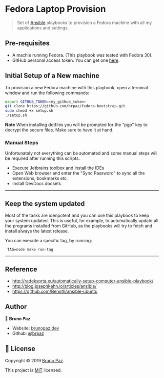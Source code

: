 # Fedora Laptop Provision

> Set of [Ansible](https://www.ansible.com/) playbooks to provision a Fedora machine with all my applications and settings.

## Pre-requisites

* A machie running Fedora. (This playbook was tested with Fedora 30).
* GitHub personal access token. You can get one [here](https://github.com/settings/tokens).

## Initial Setup of a New machine

To provision a new Fedora machine with this playbook, open a terminal window and run the following commands:

```sh
export GITHUB_TOKEN=<my_github_token>
git clone https://github.com/brpaz/fedora-bootstrap.git
sudo chmod +x setup.sh
./setup.sh
```

**Note** When installing dotfiles you will be prompted for the "pgp" key to decrypt the secure files. Make sure to have it at hand.

### Manual Steps

Unfortunately not everything can be automated and some manual steps will be required after running this scripts.

* Execute Jetbrains toolbox and install the IDEs
* Open Web browser and enter the "Sync Password" to sync all the extensions, bookmarks etc.
* Install DevDocs docsets

---

## Keep the system updated

Most of the tasks are idenpotent and you can use this playbook to keep your system updated. This is useful, for example, to automatically update all the programs installed from GitHub, as the playbooks will try to fetch and install always the latest release.

You can execute a specific tag, by running:

```
 TAG=node make run-tag
```

---

## Reference

* http://radeksprta.eu/automatically-setup-computer-ansible-playbook/
* http://blog.josephkahn.io/articles/ansible/
* https://github.com/Benoth/ansible-ubuntu

## Author

👤 **Bruno Paz**

* Website: [brunopaz.dev](https://brunopaz.dev)
* Github: [@brpaz](https://github.com/brpaz)


## 📝 License

Copyright © 2019 [Bruno Paz](https://github.com/brpaz).

This project is [MIT](https://opensource.org/licenses/MIT) licensed.


